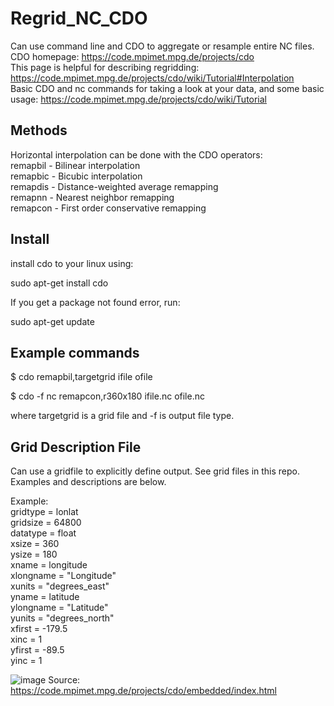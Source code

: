 # Regrid_NC_CDO

Can use command line and CDO to aggregate or resample entire NC files. CDO homepage: https://code.mpimet.mpg.de/projects/cdo  
This page is helpful for describing regridding: https://code.mpimet.mpg.de/projects/cdo/wiki/Tutorial#Interpolation  
Basic CDO and nc commands for taking a look at your data, and some basic usage: https://code.mpimet.mpg.de/projects/cdo/wiki/Tutorial  

## Methods
Horizontal interpolation can be done with the CDO operators:  
remapbil - Bilinear interpolation  
remapbic - Bicubic interpolation  
remapdis - Distance-weighted average remapping  
remapnn - Nearest neighbor remapping  
remapcon - First order conservative remapping  

## Install
install cdo to your linux using:

sudo apt-get install cdo

If you get a package not found error, run:

sudo apt-get update

## Example commands

$ cdo remapbil,targetgrid ifile ofile

$ cdo -f nc remapcon,r360x180 ifile.nc ofile.nc

where targetgrid is a grid file and -f is output file type.

## Grid Description File

Can use a gridfile to explicitly define output. See grid files in this repo. Examples and descriptions are below.

Example:  
gridtype  = lonlat  
gridsize  = 64800  
datatype  = float  
xsize     = 360  
ysize     = 180  
xname     = longitude  
xlongname = "Longitude"  
xunits    = "degrees_east"  
yname     = latitude  
ylongname = "Latitude"  
yunits    = "degrees_north"  
xfirst    = -179.5  
xinc      = 1  
yfirst    = -89.5  
yinc      = 1  


![image](https://user-images.githubusercontent.com/31934468/136450401-caf21d8a-9e02-4591-9b00-c2ef5002dadb.png)
Source: https://code.mpimet.mpg.de/projects/cdo/embedded/index.html

